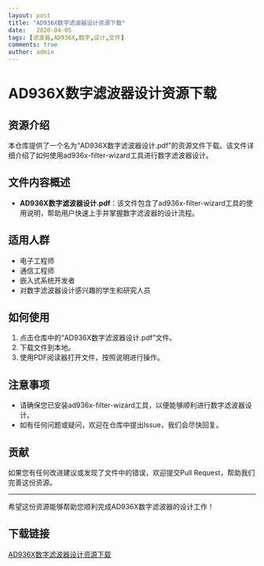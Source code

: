 ```yaml
---
layout: post
title: "AD936X数字滤波器设计资源下载"
date:   2020-04-05
tags: [滤波器,AD936X,数字,设计,文件]
comments: true
author: admin
---
```

# AD936X数字滤波器设计资源下载

## 资源介绍

本仓库提供了一个名为“AD936X数字滤波器设计.pdf”的资源文件下载。该文件详细介绍了如何使用ad936x-filter-wizard工具进行数字滤波器设计。

## 文件内容概述

- **AD936X数字滤波器设计.pdf**：该文件包含了ad936x-filter-wizard工具的使用说明，帮助用户快速上手并掌握数字滤波器的设计流程。

## 适用人群

- 电子工程师
- 通信工程师
- 嵌入式系统开发者
- 对数字滤波器设计感兴趣的学生和研究人员

## 如何使用

1. 点击仓库中的“AD936X数字滤波器设计.pdf”文件。
2. 下载文件到本地。
3. 使用PDF阅读器打开文件，按照说明进行操作。

## 注意事项

- 请确保您已安装ad936x-filter-wizard工具，以便能够顺利进行数字滤波器设计。
- 如有任何问题或疑问，欢迎在仓库中提出Issue，我们会尽快回复。

## 贡献

如果您有任何改进建议或发现了文件中的错误，欢迎提交Pull Request，帮助我们完善这份资源。

---

希望这份资源能够帮助您顺利完成AD936X数字滤波器的设计工作！

## 下载链接

[AD936X数字滤波器设计资源下载](https://pan.quark.cn/s/9fe5067bbe37)